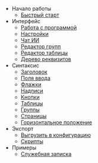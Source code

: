 - Начало работы
  - [Быстрый старт](БыстрыйСтарт.md)
- Интерфейс
  - [Работа с программой](РаботаСПрограммой.md)
  - [Настройки](Настройки.md)
  - [Чат ИИ](ЧатИИ.md)
  - [Редактор групп](РедакторГрупп.md)
  - [Редактор таблицы](РедакторТаблицы.md)
  - [Дерево реквизитов](ДеревоРеквизитов.md)
- Синтаксис
  - [Заголовок](Заголовок.md)
  - [Поля ввода](ПоляВвода.md)
  - [Флажки](Флажки.md)
  - [Надписи](Надписи.md)
  - [Кнопки](Кнопки.md)
  - [Таблицы](Таблицы.md)
  - [Группы](Группы.md)
  - [Страницы](Страницы.md)
  - [Горизонтальное положение](ГоризонтальноеПоложение.md)
- Экспорт
  - [Выгрузить в конфигурацию](ВыгрузитьВКонфигурацию.md)
  - [Скрипты](Скрипты.md)
- Примеры
  - [Служебная записка](Пример1.md)
